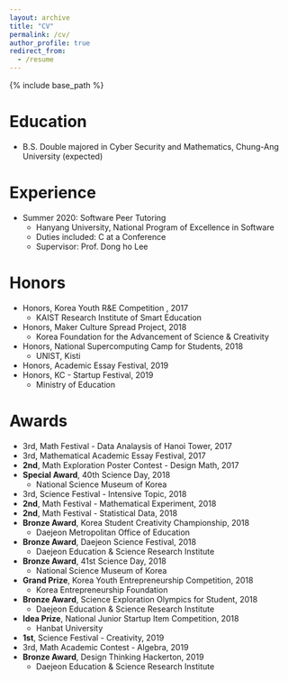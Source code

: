 ```yaml
---
layout: archive
title: "CV"
permalink: /cv/
author_profile: true
redirect_from:
  - /resume
---
```


{% include base_path %}

Education
======
* B.S. Double majored in Cyber Security and Mathematics, Chung-Ang University (expected)

<!--
* M.S. in Jekyll, GitHub University, 2014
* Ph.D in Version Control Theory, GitHub University, 2018 (expected)
-->

Experience
======
* Summer 2020: Software Peer Tutoring
  * Hanyang University, National Program of Excellence in Software
  * Duties included: C at a Conference
  * Supervisor: Prof. Dong ho Lee
  
Honors
======
* Honors, Korea Youth R&E Competition , 2017
  * KAIST Research Institute of Smart Education
* Honors, Maker Culture Spread Project, 2018
  * Korea Foundation for the Advancement of Science & Creativity
* Honors, National Supercomputing Camp for Students, 2018
  * UNIST, Kisti
* Honors, Academic Essay Festival, 2019
* Honors, KC - Startup Festival, 2019
  * Ministry of Education

Awards
======
* 3rd, Math Festival - Data Analaysis of Hanoi Tower, 2017
* 3rd, Mathematical Academic Essay Festival, 2017
* **2nd**, Math Exploration Poster Contest - Design Math, 2017
* **Special Award**, 40th Science Day, 2018
  * National Science Museum of Korea
* 3rd, Science Festival - Intensive Topic, 2018
* **2nd**, Math Festival - Mathematical Experiment, 2018
* **2nd**, Math Festival - Statistical Data, 2018
* **Bronze Award**, Korea Student Creativity Championship, 2018
  * Daejeon Metropolitan Office of Education
* **Bronze Award**, Daejeon Science Festival, 2018
  * Daejeon Education & Science Research Institute
* **Bronze Award**, 41st Science Day, 2018
  * National Science Museum of Korea
* **Grand Prize**, Korea Youth Entrepreneurship Competition, 2018
  * Korea Entrepreneurship Foundation
* **Bronze Award**, Science Exploration Olympics for Student, 2018
  * Daejeon Education & Science Research Institute
* **Idea Prize**, National Junior Startup Item Competition, 2018
  * Hanbat University
* **1st**, Science Festival - Creativity, 2019
* 3rd, Math Academic Contest - Algebra, 2019
* **Bronze Award**, Design Thinking Hackerton, 2019
  * Daejeon Education & Science Research Institute

<!--
* Fall 2015: Research Assistant
  * Github University
  * Duties included: Merging pull requests
  * Supervisor: Professor Hub
  -->
<!--
Skills
======
* Skill 1
* Skill 2
  * Sub-skill 2.1
  * Sub-skill 2.2
  * Sub-skill 2.3
* Skill 3

Publications
======
  <ul>{% for post in site.publications %}
    {% include archive-single-cv.html %}
  {% endfor %}</ul>
  
Talks
======
  <ul>{% for post in site.talks %}
    {% include archive-single-talk-cv.html %}
  {% endfor %}</ul>
  
Teaching
======
  <ul>{% for post in site.teaching %}
    {% include archive-single-cv.html %}
  {% endfor %}</ul>
  
Service and leadership
======
* Currently signed in to 43 different slack teams
-->

